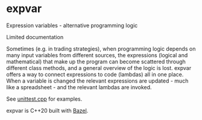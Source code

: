 # expvar
Expression variables - alternative programming logic

Limited documentation

Sometimes (e.g. in trading strategies), when programming logic depends on many input variables from different sources, the expressions (logical and mathematical) that make up the program can become scattered through different class methods, and a general overview of the logic is lost.
expvar offers a way to connect expressions to code (lambdas) all in one place. When a variable is changed the relevant expressions are updated - much like a spreadsheet - and the relevant lambdas are invoked.

See [unittest.cpp](https://github.com/mollismerx/expvar/blob/main/unittest.cpp) for examples.

expvar is C++20 built with [Bazel](https://bazel.build).
